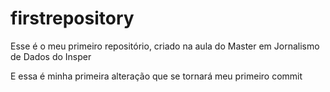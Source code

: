 # firstrepository
Esse é o meu primeiro repositório, criado na aula do Master em Jornalismo de Dados do Insper

E essa é minha primeira alteração que se tornará meu primeiro commit